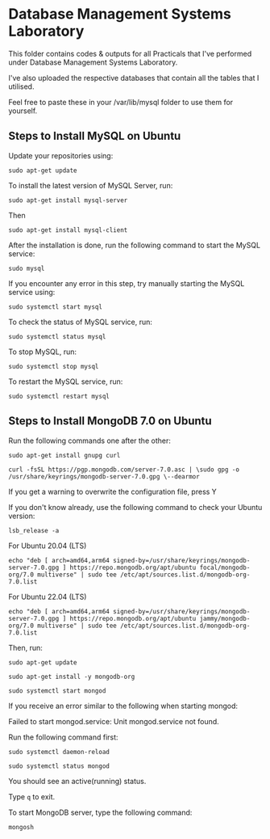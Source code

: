 # Database Management Systems Laboratory

This folder contains codes & outputs for all Practicals that I've performed under Database Management Systems Laboratory.

I've also uploaded the respective databases that contain all the tables that I utilised.

Feel free to paste these in your /var/lib/mysql folder to use them for yourself.

## Steps to Install MySQL on Ubuntu
Update your repositories using:

`sudo apt-get update`

To install the latest version of MySQL Server, run:

`sudo apt-get install mysql-server`

Then

`sudo apt-get install mysql-client`

After the installation is done, run the following command to start the MySQL service:

`sudo mysql`

If you encounter any error in this step, try manually starting the MySQL service using:

`sudo systemctl start mysql`

To check the status of MySQL service, run:

`sudo systemctl status mysql`

To stop MySQL, run:

`sudo systemctl stop mysql`

To restart the MySQL service, run:

`sudo systemctl restart mysql`

## Steps to Install MongoDB 7.0 on Ubuntu

Run the following commands one after the other:

`sudo apt-get install gnupg curl`

`curl -fsSL https://pgp.mongodb.com/server-7.0.asc | \sudo gpg -o /usr/share/keyrings/mongodb-server-7.0.gpg \--dearmor`

If you get a warning to overwrite the configuration file, press Y

If you don't know already, use the following command to check your Ubuntu version:

`lsb_release -a`

For Ubuntu 20.04 (LTS)

`echo "deb [ arch=amd64,arm64 signed-by=/usr/share/keyrings/mongodb-server-7.0.gpg ] https://repo.mongodb.org/apt/ubuntu focal/mongodb-org/7.0 multiverse" | sudo tee /etc/apt/sources.list.d/mongodb-org-7.0.list`

For Ubuntu 22.04 (LTS)

`echo "deb [ arch=amd64,arm64 signed-by=/usr/share/keyrings/mongodb-server-7.0.gpg ] https://repo.mongodb.org/apt/ubuntu jammy/mongodb-org/7.0 multiverse" | sudo tee /etc/apt/sources.list.d/mongodb-org-7.0.list`

Then, run:

`sudo apt-get update`

`sudo apt-get install -y mongodb-org`

`sudo systemctl start mongod`

If you receive an error similar to the following when starting mongod:

Failed to start mongod.service: Unit mongod.service not found.

Run the following command first:

`sudo systemctl daemon-reload`

`sudo systemctl status mongod`

You should see an active(running) status.

Type `q` to exit.

To start MongoDB server, type the following command:

`mongosh`

